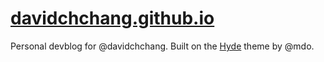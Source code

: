 # [davidchchang.github.io](https://davidchchang.github.io)

Personal devblog for @davidchchang. Built on the [Hyde](https://github.com/poole/hyde) theme by @mdo.